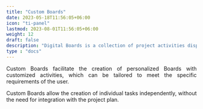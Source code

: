 ```yaml
---
title: "Custom Boards"
date: 2023-05-18T11:56:05+06:00
icon: "ti-panel"
lastmod: 2023-08-01T11:56:05+06:00
weight: 12
draft: false
description: "Digital Boards is a collection of project activities displayed in the form of cards, which helps to comment and update activities more easily"
type : "docs"
---
```

<div style='text-align: justify;'>

Custom Boards facilitate the creation of personalized Boards with customized activities, which can be tailored to meet the specific requirements of the user. 

Custom Boards allow the creation of individual tasks independently, without the need for integration with the project plan.

</div>